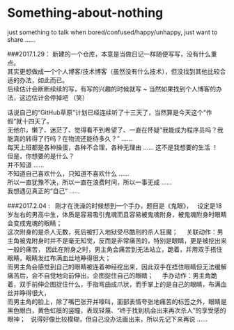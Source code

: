 # Something-about-nothing
just something to talk when bored/confused/happy/unhappy, just want to share ……

###2017.1.29：
新建的一个仓库，本意是当做日记一样随便写写，没有什么重点。  
其实更想做成一个个人博客/技术博客（虽然没有什么技术），但没找到其他比较合适的办法，如此而已。  
后续估计会断断续续的写，有写的兴趣的时候就写 ~ 当然如果找到个人博客的办法，这边估计会停掉吧 （笑）  
  
话说自己的“GitHub草原”计划已经连续听了十三天了，当然算是今天这个“作假”就十四天了。  
无他尔，懒了、迷茫了、觉得看不到希望了、一直在怀疑“我能成为程序员吗？我能真的转得了行吗？在物流还能待多久？” ……  
每天上班都是各种操蛋，各种不合理，各种无理由 …… 这不是我想要的生活 ！  
但是，你想要的是什么？  
并不知道 ……   
不知道自己喜欢什么，只知道不喜欢什么 ……   
所以一直犹豫不决，所以一直在浪费时间，所以一事无成 ……   
我想遇见真正的“自己” ……  

###2017.2.04 :  
刚才在洗澡的时候想到一个手办，题目是《鬼眼》，  
设定是18岁左右的男高中生，体质是容易吸引鬼魂而且容易被鬼魂附身，被鬼魂附身时眼睛会变成鬼魂的眼睛；    
这次附身的是杀人无数，死后被打入地狱受尽酷刑的杀人狂魔；     
关联动作：男主角被鬼附身时并不是毫无知觉，反而是非常痛苦的，特别是眼睛，更是被挖出来一般的痛苦，
因此在附身之时，男主角会痛苦到无法站立，跪着，并用双手捂住眼睛，眼睛发红布满血丝地睁得很大；    
而男主角会感觉到自己的眼睛被连着神经挖出来，因此双手在捂住眼睛但无法缓解痛苦后，会不自觉地向前伸出，企图捉住自己的眼睛；     
手办动作：男主角跪着，双手前伸企图捉住什么，手指弯曲成爪状，而手掌上的是自己的眼睛，布满血丝并睁得很大，    
而男主角的脸上，除了嘴巴张开并嚎叫，面部表情夸张地痛苦的标签之外，眼睛是黑色眼白，黄色虹膜的竖瞳，表现轻蔑、“终于找到机会出来再次杀人”的享受感的眼神；    说得好像比较模糊，但自己没办法画出来，所以先记下来再说 ……
